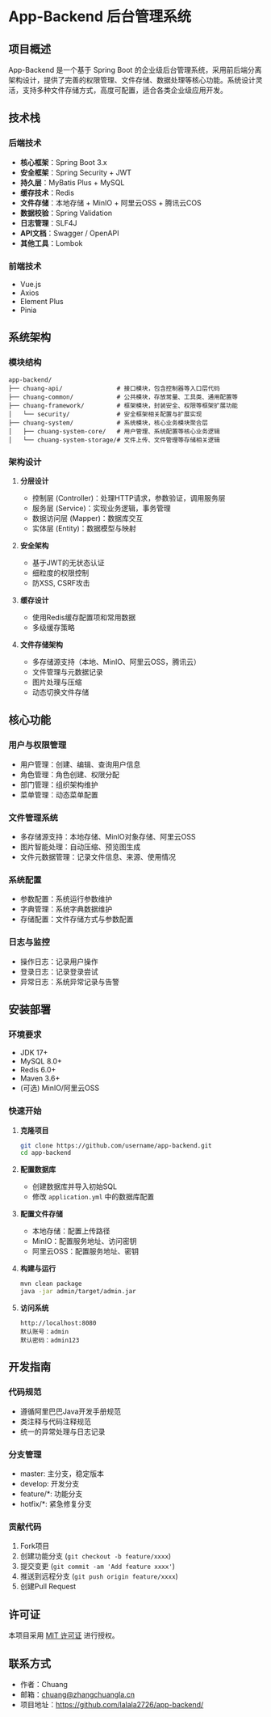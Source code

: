 # App-Backend 后台管理系统

## 项目概述

App-Backend 是一个基于 Spring Boot 的企业级后台管理系统，采用前后端分离架构设计，提供了完善的权限管理、文件存储、数据处理等核心功能。系统设计灵活，支持多种文件存储方式，高度可配置，适合各类企业级应用开发。

## 技术栈

### 后端技术

- **核心框架**：Spring Boot 3.x
- **安全框架**：Spring Security + JWT
- **持久层**：MyBatis Plus + MySQL
- **缓存技术**：Redis
- **文件存储**：本地存储 + MinIO + 阿里云OSS + 腾讯云COS
- **数据校验**：Spring Validation
- **日志管理**：SLF4J
- **API文档**：Swagger / OpenAPI
- **其他工具**：Lombok

### 前端技术

- Vue.js
- Axios
- Element Plus
- Pinia

## 系统架构

### 模块结构

```
app-backend/
├── chuang-api/               # 接口模块，包含控制器等入口层代码
├── chuang-common/            # 公共模块，存放常量、工具类、通用配置等
├── chuang-framework/         # 框架模块，封装安全、权限等框架扩展功能
│   └── security/             # 安全框架相关配置与扩展实现
├── chuang-system/            # 系统模块，核心业务模块聚合层
│   ├── chuang-system-core/   # 用户管理、系统配置等核心业务逻辑
│   └── chuang-system-storage/# 文件上传、文件管理等存储相关逻辑
```

### 架构设计

1. **分层设计**
   - 控制层 (Controller)：处理HTTP请求，参数验证，调用服务层
   - 服务层 (Service)：实现业务逻辑，事务管理
   - 数据访问层 (Mapper)：数据库交互
   - 实体层 (Entity)：数据模型与映射

2. **安全架构**
   - 基于JWT的无状态认证
   - 细粒度的权限控制
   - 防XSS, CSRF攻击

3. **缓存设计**
   - 使用Redis缓存配置项和常用数据
   - 多级缓存策略

4. **文件存储架构**
   - 多存储源支持（本地、MinIO、阿里云OSS，腾讯云）
   - 文件管理与元数据记录
   - 图片处理与压缩
   - 动态切换文件存储

## 核心功能

### 用户与权限管理
- 用户管理：创建、编辑、查询用户信息
- 角色管理：角色创建、权限分配
- 部门管理：组织架构维护
- 菜单管理：动态菜单配置

### 文件管理系统
- 多存储源支持：本地存储、MinIO对象存储、阿里云OSS
- 图片智能处理：自动压缩、预览图生成
- 文件元数据管理：记录文件信息、来源、使用情况

### 系统配置
- 参数配置：系统运行参数维护
- 字典管理：系统字典数据维护
- 存储配置：文件存储方式与参数配置

### 日志与监控
- 操作日志：记录用户操作
- 登录日志：记录登录尝试
- 异常日志：系统异常记录与告警

## 安装部署

### 环境要求
- JDK 17+
- MySQL 8.0+
- Redis 6.0+
- Maven 3.6+
- (可选) MinIO/阿里云OSS

### 快速开始

1. **克隆项目**
   ```bash
   git clone https://github.com/username/app-backend.git
   cd app-backend
   ```

2. **配置数据库**
   - 创建数据库并导入初始SQL
   - 修改 `application.yml` 中的数据库配置

3. **配置文件存储**
   - 本地存储：配置上传路径
   - MinIO：配置服务地址、访问密钥
   - 阿里云OSS：配置服务地址、密钥

4. **构建与运行**
   ```bash
   mvn clean package
   java -jar admin/target/admin.jar
   ```

5. **访问系统**
   ```
   http://localhost:8080
   默认账号：admin
   默认密码：admin123
   ```

## 开发指南

### 代码规范
- 遵循阿里巴巴Java开发手册规范
- 类注释与代码注释规范
- 统一的异常处理与日志记录

### 分支管理
- master: 主分支，稳定版本
- develop: 开发分支
- feature/*: 功能分支
- hotfix/*: 紧急修复分支

### 贡献代码
1. Fork项目
2. 创建功能分支 (`git checkout -b feature/xxxx`)
3. 提交变更 (`git commit -am 'Add feature xxxx'`)
4. 推送到远程分支 (`git push origin feature/xxxx`)
5. 创建Pull Request

## 许可证

本项目采用 [MIT 许可证](LICENSE) 进行授权。

## 联系方式

- 作者：Chuang
- 邮箱：chuang@zhangchuangla.cn
- 项目地址：https://github.com/lalala2726/app-backend/
